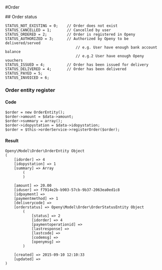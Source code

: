 #Order

## Order status

	STATUS_NOT_EXISTING = 0; 	// Order does not exist
	STATUS_CANCELLED = 1; 		// Cancelled by user
	STATUS_ORDERED = 2; 		// Order is registered in Openy
	STATUS_AUTHORIZED = 3; 		// Authorized by Openy to be delivered/served
									// e.g. User have enough bank account balance
									// e.g.2 User have enough Openy vouchers
	STATUS_ISSUED = 4; 			// Order has been issued for delivery
	STATUS_DELIVERED = 4; 		// Order has been delivered
	STATUS_PAYED = 5;
	STATUS_INVOICED = 6;
 


### Order entity register

#### Code 	
	
	$order = new OrderEntity();        
    $order->amount = $data->amount;
    $order->summary = array();                         
    $order->idopystation = $data->idopystation;
    $order = $this->orderService->registerOrder($order); 
	
#### Result

	Openy\Model\Order\OrderEntity Object
	(
	    [idorder] => 4
	    [idopystation] => 1
	    [summary] => Array
	        (
	        )
	
	    [amount] => 20.00
	    [iduser] => f7914e2b-b903-57cb-9b37-2063ea0ed1c8
	    [idpayment] => 
	    [paymentmethod] => 1
	    [deliverycode] => 
	    [orderstatus] => Openy\Model\Order\OrderStatusEntity Object
	        (
	            [status] => 2
	            [idorder] => 4
	            [paymentoperationid] => 
	            [lastresponse] => 
	            [lastcode] => 
	            [codemsg] => 
	            [openymsg] => 
	        )
	
	    [created] => 2015-09-10 12:10:33
	    [updated] => 
	)
	

	
	
	
	
